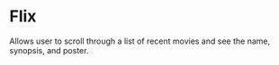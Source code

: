 # Flix
Allows user to scroll through a list of recent movies and see the name, synopsis, and poster.
